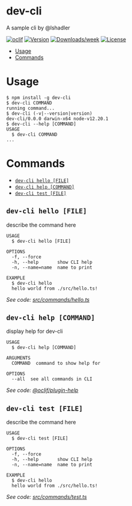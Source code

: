 dev-cli
=======

A sample cli by @lshadler

[![oclif](https://img.shields.io/badge/cli-oclif-brightgreen.svg)](https://oclif.io)
[![Version](https://img.shields.io/npm/v/dev-cli.svg)](https://npmjs.org/package/dev-cli)
[![Downloads/week](https://img.shields.io/npm/dw/dev-cli.svg)](https://npmjs.org/package/dev-cli)
[![License](https://img.shields.io/npm/l/dev-cli.svg)](https://github.com/lshadler/dev-cli/dev-cli/blob/master/package.json)

<!-- toc -->
* [Usage](#usage)
* [Commands](#commands)
<!-- tocstop -->
# Usage
<!-- usage -->
```sh-session
$ npm install -g dev-cli
$ dev-cli COMMAND
running command...
$ dev-cli (-v|--version|version)
dev-cli/0.0.0 darwin-x64 node-v12.20.1
$ dev-cli --help [COMMAND]
USAGE
  $ dev-cli COMMAND
...
```
<!-- usagestop -->
# Commands
<!-- commands -->
* [`dev-cli hello [FILE]`](#dev-cli-hello-file)
* [`dev-cli help [COMMAND]`](#dev-cli-help-command)
* [`dev-cli test [FILE]`](#dev-cli-test-file)

## `dev-cli hello [FILE]`

describe the command here

```
USAGE
  $ dev-cli hello [FILE]

OPTIONS
  -f, --force
  -h, --help       show CLI help
  -n, --name=name  name to print

EXAMPLE
  $ dev-cli hello
  hello world from ./src/hello.ts!
```

_See code: [src/commands/hello.ts](https://github.com/lshadler/dev-cli/blob/v0.0.0/src/commands/hello.ts)_

## `dev-cli help [COMMAND]`

display help for dev-cli

```
USAGE
  $ dev-cli help [COMMAND]

ARGUMENTS
  COMMAND  command to show help for

OPTIONS
  --all  see all commands in CLI
```

_See code: [@oclif/plugin-help](https://github.com/oclif/plugin-help/blob/v3.2.1/src/commands/help.ts)_

## `dev-cli test [FILE]`

describe the command here

```
USAGE
  $ dev-cli test [FILE]

OPTIONS
  -f, --force
  -h, --help       show CLI help
  -n, --name=name  name to print

EXAMPLE
  $ dev-cli hello
  hello world from ./src/hello.ts!
```

_See code: [src/commands/test.ts](https://github.com/lshadler/dev-cli/blob/v0.0.0/src/commands/test.ts)_
<!-- commandsstop -->
